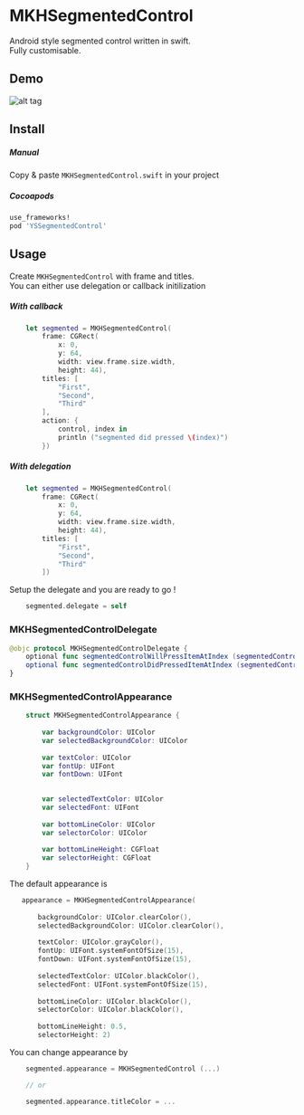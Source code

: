 MKHSegmentedControl
==================

Android style segmented control written in swift.  
Fully customisable.  

Demo
----

![alt tag](https://raw.githubusercontent.com/yemeksepeti/YSSegmentedControl/master/demo.gif)

Install
-------

##### Manual

Copy & paste `MKHSegmentedControl.swift` in your project

##### Cocoapods

``` ruby
use_frameworks!
pod 'YSSegmentedControl'
```

Usage
-----

Create `MKHSegmentedControl` with frame and titles.  
You can either use delegation or callback initilization

##### With callback

``` swift
    let segmented = MKHSegmentedControl(
        frame: CGRect(
            x: 0,
            y: 64,
            width: view.frame.size.width,
            height: 44),
        titles: [
            "First",
            "Second",
            "Third"
        ],
        action: {
            control, index in
            println ("segmented did pressed \(index)")
        })

```

##### With delegation

``` swift
    let segmented = MKHSegmentedControl(
        frame: CGRect(
            x: 0,
            y: 64,
            width: view.frame.size.width,
            height: 44),
        titles: [
            "First",
            "Second",
            "Third"
        ])
```

Setup the delegate and you are ready to go !

``` swift
	segmented.delegate = self
```

### MKHSegmentedControlDelegate

``` swift
@objc protocol MKHSegmentedControlDelegate {
    optional func segmentedControlWillPressItemAtIndex (segmentedControl: YSSegmentedControl, index: Int)
    optional func segmentedControlDidPressedItemAtIndex (segmentedControl: YSSegmentedControl, index: Int)
}

```

### MKHSegmentedControlAppearance

``` swift
	struct MKHSegmentedControlAppearance {
	    
	    var backgroundColor: UIColor
	    var selectedBackgroundColor: UIColor
	    
	    var textColor: UIColor
	    var fontUp: UIFont
	    var fontDown: UIFont

	    
	    var selectedTextColor: UIColor
	    var selectedFont: UIFont
	    
	    var bottomLineColor: UIColor
	    var selectorColor: UIColor
	    
	    var bottomLineHeight: CGFloat
	    var selectorHeight: CGFloat
	}
```

The default appearance is

``` swift
   appearance = MKHSegmentedControlAppearance(
       
       backgroundColor: UIColor.clearColor(),
       selectedBackgroundColor: UIColor.clearColor(),
       
       textColor: UIColor.grayColor(),
       fontUp: UIFont.systemFontOfSize(15),
       fontDown: UIFont.systemFontOfSize(15),
       
       selectedTextColor: UIColor.blackColor(),
       selectedFont: UIFont.systemFontOfSize(15),
       
       bottomLineColor: UIColor.blackColor(),
       selectorColor: UIColor.blackColor(),
       
       bottomLineHeight: 0.5,
       selectorHeight: 2)
```

You can change appearance by

``` swift
	segmented.appearance = MKHSegmentedControl (...)

	// or

	segmented.appearance.titleColor = ...
```
